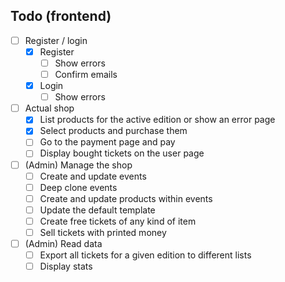## Todo (frontend)

- [ ] Register / login
  - [x] Register
    - [ ] Show errors
    - [ ] Confirm emails
  - [x] Login
    - [ ] Show errors
- [ ] Actual shop
  -  [x] List products for the active edition or show an error page
  -  [x] Select products and purchase them
  -  [ ] Go to the payment page and pay
  -  [ ] Display bought tickets on the user page
- [ ] (Admin) Manage the shop
  -  [ ] Create and update events
  -  [ ] Deep clone events
  -  [ ] Create and update products within events
  -  [ ] Update the default template
  -  [ ] Create free tickets of any kind of item
  -  [ ] Sell tickets with printed money
- [ ] (Admin) Read data
  -  [ ] Export all tickets for a given edition to different lists
  -  [ ] Display stats 
